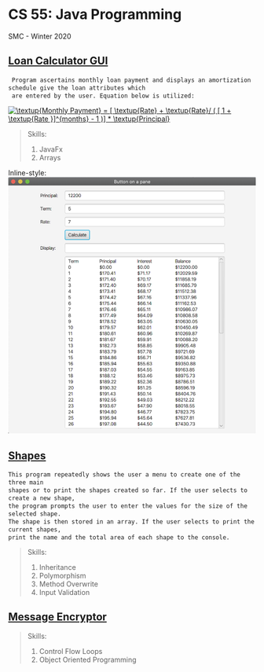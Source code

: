 # CS 55: Java Programming
SMC - Winter 2020

## [Loan Calculator GUI](https://github.com/TonyAlarcon/CS-55-Java-Porgramming-/blob/master/Loan%20Calculator%20GUI/GUI%20Loan%20Cal.java)
```
 Program ascertains monthly loan payment and displays an amortization schedule give the loan attributes which
 are entered by the user. Equation below is utilized:
```
<a href="https://www.codecogs.com/eqnedit.php?latex=\textup{Monthly&space;Payment}&space;=&space;[&space;\textup{Rate}&space;&plus;&space;\textup{Rate}/&space;(&space;[&space;1&space;&plus;&space;\textup{Rate&space;}]^{months}&space;-&space;1&space;)]&space;*&space;\textup{Principal}" target="_blank"><img src="https://latex.codecogs.com/gif.latex?\textup{Monthly&space;Payment}&space;=&space;[&space;\textup{Rate}&space;&plus;&space;\textup{Rate}/&space;(&space;[&space;1&space;&plus;&space;\textup{Rate&space;}]^{months}&space;-&space;1&space;)]&space;*&space;\textup{Principal}" title="\textup{Monthly Payment} = [ \textup{Rate} + \textup{Rate}/ ( [ 1 + \textup{Rate }]^{months} - 1 )] * \textup{Principal}" /></a>

>Skills:
>
>1. JavaFx
>2. Arrays

Inline-style: 
![alt text](https://github.com/TonyAlarcon/CS-55-Java-Porgramming-/blob/master/Loan%20Calculator%20GUI/GUI%20Image.png "Logo Title Text 1")


## [Shapes](https://github.com/TonyAlarcon/CS-55-Java-Porgramming-/blob/master/Shapes.java)
```
This program repeatedly shows the user a menu to create one of the three main 
shapes or to print the shapes created so far. If the user selects to create a new shape, 
the program prompts the user to enter the values for the size of the selected shape. 
The shape is then stored in an array. If the user selects to print the current shapes, 
print the name and the total area of each shape to the console.
```
>Skills:
>
>1. Inheritance
>2. Polymorphism
>3. Method Overwrite
>4. Input Validation


## [Message Encryptor](https://github.com/TonyAlarcon/CS-55-Java-Porgramming-/blob/master/SecretMessage.java)

>Skills:
>
>1. Control Flow Loops
>2. Object Oriented Programming

  
